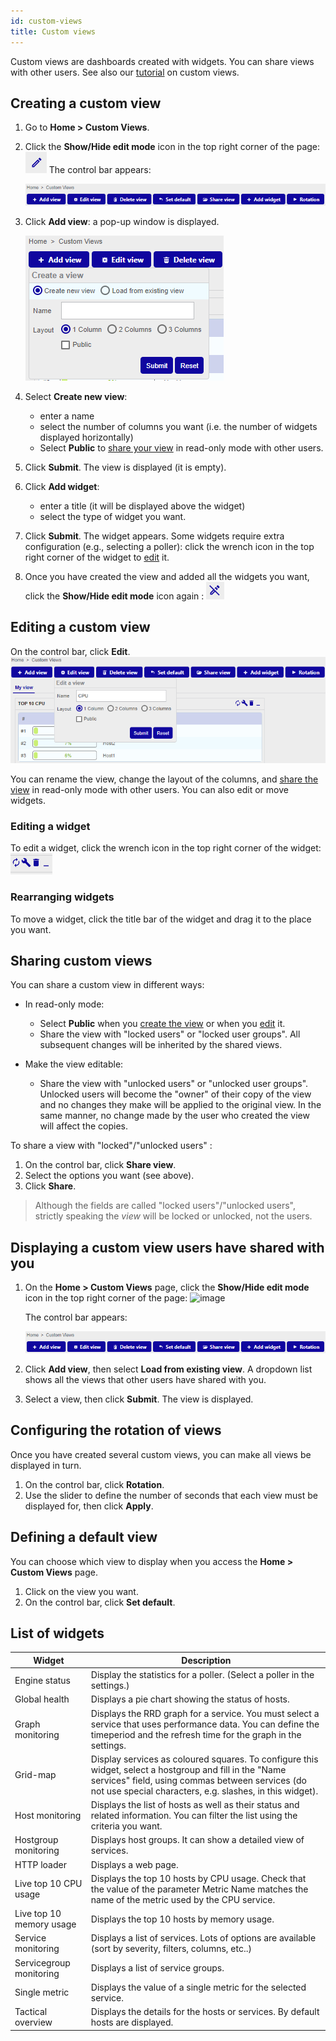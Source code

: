 ```yaml
---
id: custom-views
title: Custom views
---
```


Custom views are dashboards created with widgets. You can share views with other users. See also our [tutorial](../getting-started/create-custom-view.md) on custom views.

## Creating a custom view

1. Go to **Home > Custom Views**.

2. Click the **Show/Hide edit mode** icon in the top right corner of the page: ![image](../assets/alerts/edit_mode.png)
    The control bar appears:

    ![image](../assets/alerts/bar.png)

3. Click **Add view**: a pop-up window is displayed.

    ![image](../assets/alerts/view_add.png)

4. Select **Create new view**:
    - enter a name
    - select the number of columns you want (i.e. the number of widgets displayed horizontally)
    - Select **Public** to [share your view](#sharing-custom-views) in read-only mode with other users.
    
5. Click **Submit**. The view is displayed (it is empty).

6. Click **Add widget**: 
    - enter a title (it will be displayed above the widget) 
    - select the type of widget you want.

7. Click **Submit**. The widget appears. Some widgets require extra configuration (e.g., selecting a poller): click the wrench icon in the top right corner of the widget to [edit](#editing-a-widget) it.

8. Once you have created the view and added all the widgets you want, click the **Show/Hide edit mode** icon again : ![image](../assets/alerts/no_edit_mode.png)


## Editing a custom view

On the control bar, click **Edit**. ![image](../assets/alerts/view_edit.png)

You can rename the view, change the layout of the columns, and [share the view](#sharing-a-custom-view) in read-only mode with other users. You can also edit or move widgets.

### Editing a widget

To edit a widget, click the wrench icon in the top right corner of the widget: ![image](../assets/alerts/widget_controls.png)

### Rearranging widgets

To move a widget, click the title bar of the widget and drag it to the place you want.

## Sharing custom views

You can share a custom view in different ways:

- In read-only mode: 
    - Select **Public** when you [create the view](#creating-a-custom-view) or when you [edit](#editing-a-custom-view) it.
    - Share the view with "locked users" or "locked user groups". All subsequent changes will be inherited by the shared views.

- Make the view editable:
    - Share the view with "unlocked users" or "unlocked user groups". Unlocked users will become the "owner" of their copy of the view and no
    changes they make will be applied to the original view. In the same manner, no change made by the user who created the view will affect the copies.
    
To share a view with "locked"/"unlocked users" :

1. On the control bar, click **Share view**.
2. Select the options you want (see above).
3. Click **Share**.

> Although the fields are called "locked users"/"unlocked users", strictly speaking the *view* will be locked or unlocked, not the users.

## Displaying a custom view users have shared with you

1. On the **Home > Custom Views** page, click the **Show/Hide edit mode** icon in the top right corner of the page: ![image](../assets/alerts/edit_mode.png')

    The control bar appears:

    ![image](../assets/alerts/bar.png)

2. Click **Add view**, then select **Load from existing view**. A dropdown list shows all the views that other users have shared with you. 

3. Select a view, then click **Submit**. The view is displayed.

## Configuring the rotation of views

Once you have created several custom views, you can make all views be displayed in turn.

1. On the control bar, click **Rotation**. 
2. Use the slider to define the number of seconds that each view must be displayed for, then click **Apply**.

## Defining a default view

You can choose which view to display when you access the **Home > Custom Views** page.

1. Click on the view you want.
2. On the control bar, click **Set default**.

## List of widgets

| Widget                   | Description                                                                                                                                                                                                                                                                                                    |
|--------------------------|----------------------------------------------------------------------------------------------------------------------------------------------------------------------------------------------------------------------------------------------------------------------------------------------------------------|
| Engine status            | Display the statistics for a poller. (Select a poller in the settings.)                                                                                                                                                                                                                                         |
| Global health            |  Displays a pie chart showing the status of hosts.                                                                                                                                                                                                                                                                                              |
| Graph monitoring         | Displays the RRD graph for a service. You must select a service that uses performance data. You can define the timeperiod and the refresh time for the graph in the settings.                                                                                 |
| Grid-map                 | Display services as coloured squares. To configure this widget, select a hostgroup and fill in the "Name services" field, using commas between services (do not use special characters, e.g. slashes, in this widget). |
| Host monitoring          | Displays the list of hosts as well as their status and related information. You can filter the list using the criteria you want.                                                                                                                                                                                                                                                                                   |
| Hostgroup monitoring     | Displays host groups. It can show a detailed view of services.                                                                                                                                                                                                                    |
| HTTP loader              | Displays a web page.                                                                                                                                                                                                                                                                                                               |
| Live top 10 CPU usage    | Displays the top 10 hosts by CPU usage. Check that the value of the parameter Metric Name matches the name of the metric used by the CPU service.                                                                                                                   |
| Live top 10 memory usage | Displays the top 10 hosts by memory usage.                                                                                                                                                                                                                                                                                               |
| Service monitoring       | Displays a list of services. Lots of options are available (sort by severity, filters, columns, etc..)                                                                                                                                             |
| Servicegroup monitoring  |  Displays a list of service groups.                                                                                                                                                                                                                                                                                                              |
| Single metric            | Displays the value of a single metric for the selected service. |
| Tactical overview        | Displays the details for the hosts or services. By default hosts are displayed.                                                                                                                                                              |
